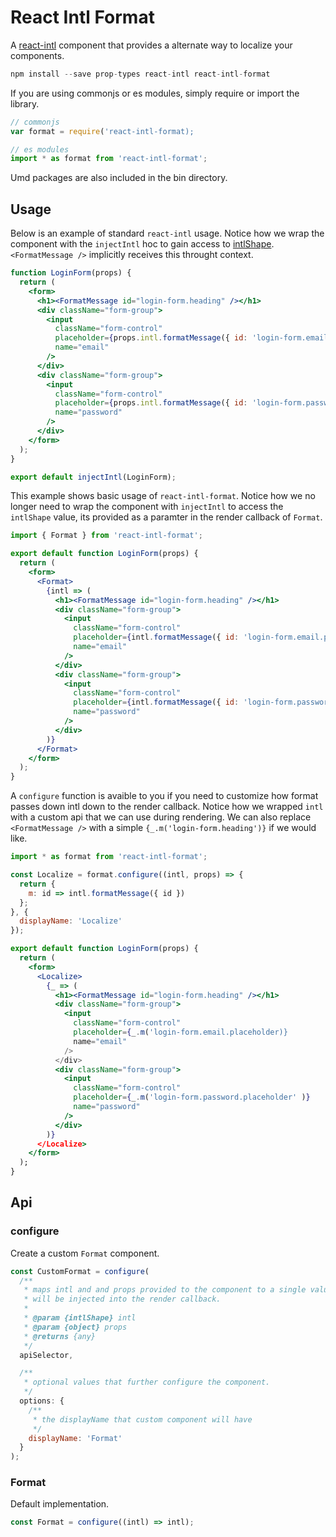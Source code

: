 React Intl Format
=================

A [react-intl](https://github.com/yahoo/react-intl) component that provides a alternate way to localize your components.

```js
npm install --save prop-types react-intl react-intl-format
```

If you are using commonjs or es modules, simply require or import the library.

```js
// commonjs
var format = require('react-intl-format);
```
```js
// es modules
import * as format from 'react-intl-format';
```

Umd packages are also included in the bin directory.

## Usage

Below is an example of standard `react-intl` usage. Notice how we wrap the component with the `injectIntl` hoc to gain access to [intlShape](https://github.com/yahoo/react-intl/wiki/API#intlshape). `<FormatMessage />` implicitly  receives this throught context.
```jsx
function LoginForm(props) {
  return (
    <form>
      <h1><FormatMessage id="login-form.heading" /></h1>
      <div className="form-group">
        <input
          className="form-control" 
          placeholder={props.intl.formatMessage({ id: 'login-form.email.placeholder' })}
          name="email"
        />
      </div>
      <div className="form-group">
        <input
          className="form-control" 
          placeholder={props.intl.formatMessage({ id: 'login-form.password.placeholder' })}
          name="password"
        />
      </div>
    </form>
  );
}

export default injectIntl(LoginForm);
```

This example shows basic usage of `react-intl-format`. Notice how we no longer need to wrap the component with `injectIntl` to access the `intlShape` value, its provided as a paramter in the render callback of `Format`.
```jsx
import { Format } from 'react-intl-format';

export default function LoginForm(props) {
  return (
    <form>
      <Format>
        {intl => (
          <h1><FormatMessage id="login-form.heading" /></h1>
          <div className="form-group">
            <input
              className="form-control" 
              placeholder={intl.formatMessage({ id: 'login-form.email.placeholder' })}
              name="email"
            />
          </div>
          <div className="form-group">
            <input
              className="form-control" 
              placeholder={intl.formatMessage({ id: 'login-form.password.placeholder' })}
              name="password"
            />
          </div>
        )}
      </Format>
    </form>
  );
}
```

A `configure` function is avaible to you if you need to customize how format passes down intl down to the render callback. Notice how we wrapped `intl` with a custom api that we can use during rendering. We can also replace `<FormatMessage />` with a simple `{_.m('login-form.heading')}` if we would like.

```jsx
import * as format from 'react-intl-format';

const Localize = format.configure((intl, props) => {
  return {
    m: id => intl.formatMessage({ id })
  };
}, {
  displayName: 'Localize'
});

export default function LoginForm(props) {
  return (
    <form>
      <Localize>
        {_ => (
          <h1><FormatMessage id="login-form.heading" /></h1>
          <div className="form-group">
            <input
              className="form-control" 
              placeholder={_.m('login-form.email.placeholder)}
              name="email"
            />
          </div>
          <div className="form-group">
            <input
              className="form-control" 
              placeholder={_.m('login-form.password.placeholder' )}
              name="password"
            />
          </div>
        )}
      </Localize>
    </form>
  );
}
```

## Api

### configure
Create a custom `Format` component.

```js
const CustomFormat = configure(
  /** 
   * maps intl and and props provided to the component to a single value that
   * will be injected into the render callback.
   * 
   * @param {intlShape} intl
   * @param {object} props
   * @returns {any}
   */
  apiSelector,

  /**
   * optional values that further configure the component.
   */
  options: {
    /**
     * the displayName that custom component will have
     */
    displayName: 'Format'
  }
);
```

### Format

Default implementation.

```js
const Format = configure((intl) => intl);
```
